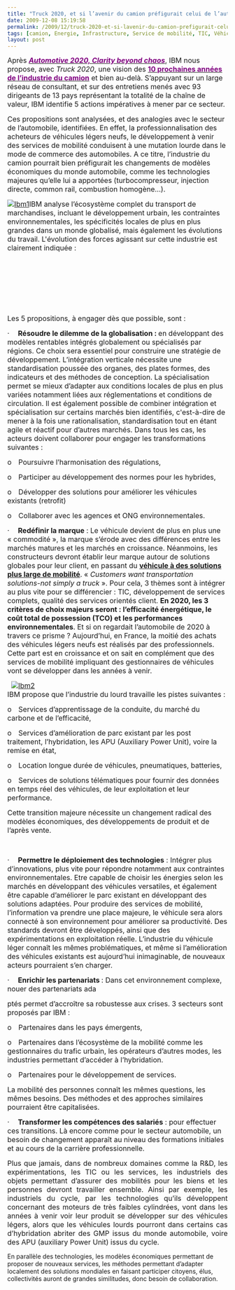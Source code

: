 ```yaml
---
title: "Truck 2020, et si l’avenir du camion préfigurait celui de l’automobile ?"
date: 2009-12-08 15:19:58
permalink: /2009/12/truck-2020-et-si-lavenir-du-camion-prefigurait-celui-de-lautomobile.html
tags: [camion, Energie, Infrastructure, Service de mobilité, TIC, Véhicule]
layout: post
---
```


<p class="MsoNormal"><span><font size="3">Après <em><a href="http://www-935.ibm.com/services/us/index.wss/ibvstudy/gbs/a1030141?cntxt=a1000041"><font color="#800080"><strong>Automotive 2020, Clarity beyond chaos</strong></font></a></em>, IBM nous propose, avec <em>Truck 2020</em>, une vision des </font><a href="http://www-935.ibm.com/services/us/gbs/bus/html/future-of-truck-industry-2020.html"><font color="#800080" size="3"><strong>10 prochaines années de l’industrie du camion</strong></font></a><font size="3"> et bien au-delà. S’appuyant sur un large réseau de consultant, et sur des entretiens menés avec 93 dirigeants de 13 pays représentant la totalité de la chaîne de valeur, IBM identifie 5 actions impératives à mener par ce secteur.</font></span></p> <p class="MsoNormal"><span><font size="3"></font></span></p> <p class="MsoNormal"><span><font size="3">Ces propositions sont analysées, et des analogies avec le secteur de l’automobile, identifiées. En effet, la professionnalisation des acheteurs de véhicules légers neufs, le développement à venir des services de mobilité conduisent à une mutation lourde dans le mode de commerce des automobiles. A ce titre, l’industrie du camion pourrait bien préfigurait les changements de modèles économiques du monde automobile, comme les technologies majeures qu’elle lui a apportées (turbocompresseur, injection directe, common rail, combustion homogène…).</font></span></p> <p class="MsoNormal"><span><font size="3"></font></span></p>   <!--more-->  <p class="MsoNormal"><span><font size="3"></font></span></p> <p class="MsoNormal"><span><font size="3"><span><font size="3"></font></span><a href="https://gabrielplassat.github.io/transportsdufutur/wp-content/uploads/sites/6/old/6a0120a66d2ad4970b0120a72d7e10970b-pi.jpg" rel="lightbox"><img alt="Ibm1" border="0" class="asset asset-image at-xid-6a0120a66d2ad4970b0120a72d7e10970b " src="/wp-content/uploads/sites/6/old/6a0120a66d2ad4970b0120a72d7e10970b-pi.jpg" title="Ibm1" /></a>IBM analyse l’écosystème complet du transport de marchandises, incluant le développement urbain, les contraintes environnementales, les spécificités locales de plus en plus grandes dans un monde globalisé, mais également les évolutions du travail. L'évolution des forces agissant sur cette industrie est clairement indiquée :</font></span></p> <p class="MsoNormal"><span><font size="3"><a href="https://gabrielplassat.github.io/transportsdufutur/wp-content/uploads/sites/6/old/6a0120a66d2ad4970b0120a72d7ca0970b-pi.jpg" rel="lightbox"></a><br /></font></span></p> <p align="center" class="MsoNormal"><span><font size="3"></font></span> </p> <p class="MsoNormal"><span><font size="3"><span><font size="3"><a href="https://gabrielplassat.github.io/transportsdufutur/wp-content/uploads/sites/6/old/6a0120a66d2ad4970b012876305389970c-pi.jpg"></a></font></span></font></span></p> <p class="MsoNormal"><span><font size="3"></font></span> </p> <p class="MsoNormal"><span><font size="3"></font></span> </p> <p class="MsoNormal"><span><font size="3">Les 5 propositions, à engager dès que possible, sont :</font></span></p> <p class="MsoNormal"><span><font size="3"></font></span></p> <p class="MsoNormal"><span><span><font size="3">·</font><span>     </span></span></span><font size="3"><span dir="ltr"><strong><span>Résoudre le dilemme de la globalisation : </span></strong></span><span>en développant des modèles rentables intégrés globalement ou spécialisés par régions. Ce choix sera essentiel pour construire une stratégie de développement. L’intégration verticale nécessite une standardisation poussée des organes, des plates formes, des indicateurs et des méthodes de conception. La spécialisation permet se mieux d’adapter aux conditions locales de plus en plus variées notamment liées aux réglementations et conditions de circulation. Il est également possible de combiner intégration et spécialisation sur certains marchés bien identifiés, c'est-à-dire de mener à la fois une rationalisation, standardisation tout en étant agile et réactif pour d’autres marchés. Dans tous les cas, les acteurs doivent collaborer pour engager les transformations suivantes :<strong></strong></span></font></p> <p class="MsoNormal"><span><span><font size="3">o</font><span>    </span></span></span><span dir="ltr"><span><font size="3">Poursuivre l’harmonisation des régulations,</font></span></span></p> <p class="MsoNormal"><span><span><font size="3">o</font><span>    </span></span></span><span dir="ltr"><span><font size="3">Participer au développement des normes pour les hybrides, </font></span></span></p> <p class="MsoNormal"><span><span><font size="3">o</font><span>    </span></span></span><span dir="ltr"><span><font size="3">Développer des solutions pour améliorer les véhicules existants (retrofit)</font></span></span></p> <p class="MsoNormal"><span><span><font size="3">o</font><span>    </span></span></span><span dir="ltr"><span><font size="3">Collaborer avec les agences et ONG environnementales.</font></span></span></p> <p class="MsoNormal"><span dir="ltr"><span><font size="3"></font></span></span></p> <p class="MsoNormal"><span><font size="3"></font></span></p> <p class="MsoNormal"><span><span><font size="3">·</font><span>     </span></span></span><font size="3"><span dir="ltr"><strong><span>Redéfinir la marque</span></strong></span><span> : Le véhicule devient de plus en plus une « commodité », la marque s’érode avec des différences entre les marchés matures et les marchés en croissance. <span><font size="3"><a href="https://gabrielplassat.github.io/transportsdufutur/wp-content/uploads/sites/6/old/6a0120a66d2ad4970b0120a72d752e970b-pi.jpg" rel="lightbox"></a></font></span>Néanmoins, les constructeurs devront établir leur marque autour de solutions globales pour leur client, en passant du <a href="https://gabrielplassat.github.io/transportsdufutur/2009/11/le-passage-de-lobjet-vehicule-aux-services-de-mobilite-une-chance.html"><strong>véhicule à des solutions plus large de mobilité</strong></a>. « <em>Customers want transportation solutions-not simply a truck</em> ». Pour cela, 3 thèmes sont à intégrer au plus vite pour se différencier : TIC, développement de services complets, qualité des services orientés client. </span></font><font size="3"><span><strong>En 2020, les 3 critères de choix majeurs seront : l’efficacité énergétique, le coût total de possession (TCO) et les performances environnementales</strong>. Et si on regardait l’automobile de 2020 à travers ce prisme ? Aujourd’hui, en France, la moitié des achats des véhicules légers neufs est réalisés par des professionnels. Cette part est en croissance et on sait en complément que des services de mobilité impliquant des gestionnaires de véhicules vont se développer dans les années à venir. </span></font></p> <p class="MsoNormal"><font size="3"><span>  <a href="https://gabrielplassat.github.io/transportsdufutur/wp-content/uploads/sites/6/old/6a0120a66d2ad4970b0120a72d80ca970b-pi.jpg" rel="lightbox"><img alt="Ibm2" border="0" class="asset asset-image at-xid-6a0120a66d2ad4970b0120a72d80ca970b " src="/wp-content/uploads/sites/6/old/6a0120a66d2ad4970b0120a72d80ca970b-pi.jpg" title="Ibm2" /></a> <br />IBM propose que l’industrie du lourd travaille les pistes suivantes :</span></font></p> <p class="MsoNormal"><span><span><font size="3">o</font><span>    </span></span></span><span dir="ltr"><span><font size="3">Services d’apprentissage de la conduite, du marché du carbone et de l’efficacité,</font></span></span></p> <p class="MsoNormal"><span><span><font size="3">o</font><span>    </span></span></span><span dir="ltr"><span><font size="3">Services d’amélioration de parc existant par les post traitement, l’hybridation, les APU (Auxiliary Power Unit), voire la remise en état,</font></span></span></p> <p class="MsoNormal"><span><span><font size="3">o</font><span>    </span></span></span><span dir="ltr"><span><font size="3">Location longue durée de véhicules, pneumatiques, batteries,</font></span></span></p> <p class="MsoNormal"><span><span><font size="3">o</font><span>    </span></span></span><span dir="ltr"><span><font size="3">Services de solutions télématiques pour fournir des données en temps réel des véhicules, de leur exploitation et leur performance.</font></span></span></p> <p class="MsoNormal"><span><font size="3">Cette transition majeure nécessite un changement radical des modèles économiques, des développements de produit et de l’après vente.</font></span></p> <p class="MsoNormal"><span><font size="3"><br /></font></span></p> <p class="MsoNormal"><span><font size="3"></font></span></p> <p class="MsoNormal"><span><span><font size="3">·</font><span>     </span></span></span><font size="3"><span dir="ltr"><strong><span>Permettre le déploiement des technologies</span></strong></span><span> : Intégrer plus d’innovations, plus vite pour répondre notamment aux contraintes environnementales. Etre capable de choisir les énergies selon les marchés en développant des véhicules versatiles, et également être capable d’améliorer le parc existant en développant des solutions adaptées. Pour produire des services de mobilité, l’information va prendre une place majeure, le véhicule sera alors connecté à son environnement pour améliorer sa productivité. Des standards devront être développés, ainsi que des expérimentations en exploitation réelle. L’industrie du véhicule léger connaît les mêmes problématiques, et même si l’amélioration des véhicules existants est aujourd’hui inimaginable, de nouveaux acteurs pourraient s’en charger.</span></font></p> <p class="MsoNormal"><font size="3"><span></span></font></p> <p class="MsoNormal"><span><font size="3"></font></span></p> <p class="MsoNormal"><span><span><font size="3">·</font><span>     </span></span></span><font size="3"><span dir="ltr"><strong><span>Enrichir les partenariats </span></strong></span><span>: Dans cet environnement complexe, nouer des partenariats ada

ptés permet d’accroître sa robustesse aux crises. 3 secteurs sont proposés par IBM :</span></font></p> <p class="MsoNormal"><span><span><font size="3">o</font><span>    </span></span></span><span dir="ltr"><span><font size="3">Partenaires dans les pays émergents,</font></span></span></p> <p class="MsoNormal"><span><span><font size="3">o</font><span>    </span></span></span><span dir="ltr"><span><font size="3">Partenaires dans l’écosystème de la mobilité comme les gestionnaires du trafic urbain, les opérateurs d’autres modes, les industries permettant d’accéder à l’hybridation.</font></span></span></p> <p class="MsoNormal"><span><span><font size="3">o</font><span>    </span></span></span><span dir="ltr"><span><font size="3">Partenaires pour le développement de services.</font></span></span></p> <p class="MsoNormal"><span><font size="3">La mobilité des personnes connaît les mêmes questions, les mêmes besoins. Des méthodes et des approches similaires pourraient être capitalisées.</font></span></p> <p class="MsoNormal"><span><font size="3"></font></span></p> <p class="MsoNormal"><span><font size="3"></font></span></p> <p class="MsoNormal"><span><span><font size="3">·</font><span>     </span></span></span><font size="3"><span dir="ltr"><strong><span>Transformer les compétences des salariés</span></strong></span><span> : pour effectuer ces transitions. Là encore comme pour le secteur automobile, un besoin de changement apparaît au niveau des formations initiales et au cours de la carrière professionnelle.</span></font></p> <p class="MsoNormal"><span><font size="3"></font></span></p> <p align="justify" class="MsoNormal"><span><font size="3">Plus que jamais, dans de nombreux domaines comme la R&D, les expérimentations, les TIC ou les services, les industriels des objets permettant d’assurer des mobilités pour les biens et les personnes devront travailler ensemble. Ainsi par exemple, les industriels du cycle, par les technologies qu’ils développent concernant des moteurs de très faibles cylindrées, vont dans les années à venir voir leur produit se développer sur des véhicules légers, alors que les véhicules lourds pourront dans certains cas d’hybridation abriter des GMP issus du monde automobile, voire des APU (auxiliary Power Unit) issus du cycle. </font></span></p> <p><span>En parallèle des technologies, les modèles économiques permettant de proposer de nouveaux services, les méthodes permettant d’adapter localement des solutions mondiales en faisant participer citoyens, élus, collectivités auront de grandes similitudes, donc besoin de collaboration.</span></p>
